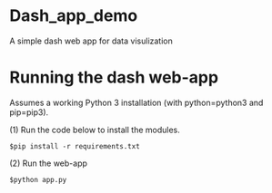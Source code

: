 # Dash_app_demo
A simple dash web app for data visulization 
# Running the dash web-app
Assumes a working Python 3 installation (with python=python3 and pip=pip3).     

(1) Run the code below to install the modules.      

`$pip install -r requirements.txt`    

(2) Run the web-app    

`$python app.py`
